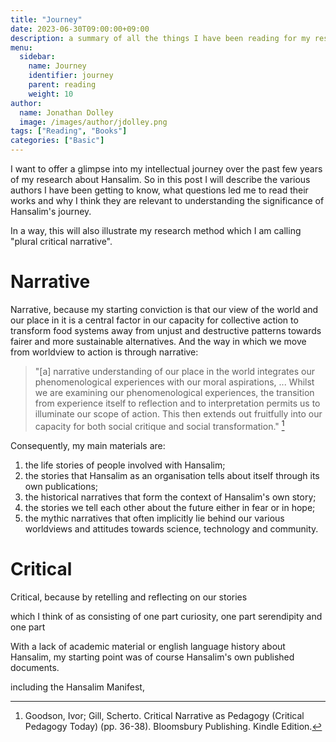 ```yaml
---
title: "Journey"
date: 2023-06-30T09:00:00+09:00
description: a summary of all the things I have been reading for my research and for pleasure
menu:
  sidebar:
    name: Journey
    identifier: journey
    parent: reading
    weight: 10
author:
  name: Jonathan Dolley
  image: /images/author/jdolley.png
tags: ["Reading", "Books"]
categories: ["Basic"]
---
```


I want to offer a glimpse into my intellectual journey over the past few years of my research about Hansalim.
So in this post I will describe the various authors I have been getting to know, what questions led me to read their works and why I think they are relevant to understanding the significance of Hansalim's journey.

In a way, this will also illustrate my research method which I am calling "plural critical narrative".

# Narrative

Narrative, because my starting conviction is that our view of the world and our place in it is a central factor in our capacity for collective action to transform food systems away from unjust and destructive patterns towards fairer and more sustainable alternatives.
And the way in which we move from worldview to action is through narrative:

> "[a] narrative understanding of our place in the world integrates our phenomenological experiences with our moral aspirations, ... Whilst we are examining our phenomenological experiences, the transition from experience itself to reflection and to interpretation permits us to illuminate our scope of action. This then extends out fruitfully into our capacity for both social critique and social transformation." [^1]

Consequently, my main materials are:

1. the life stories of people involved with Hansalim;
2. the stories that Hansalim as an organisation tells about itself through its own publications;
3. the historical narratives that form the context of Hansalim's own story;
4. the stories we tell each other about the future either in fear or in hope;
5. the mythic narratives that often implicitly lie behind our various worldviews and attitudes towards science, technology and community.

# Critical

Critical, because by retelling and reflecting on our stories 

which I think of as consisting of one part curiosity, one part serendipity and one part 

With a lack of academic material or english language history about Hansalim, my starting point was of course Hansalim's own published documents. 

including the Hansalim Manifest, 

[^1]: Goodson, Ivor; Gill, Scherto. Critical Narrative as Pedagogy (Critical Pedagogy Today) (pp. 36-38). Bloomsbury Publishing. Kindle Edition. 